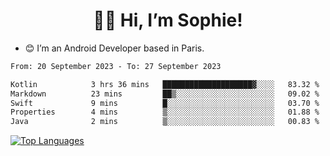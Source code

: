 <h1 align="center"> 👋🏽 Hi, I’m Sophie! </h1>  

- 😊 I’m an Android Developer based in Paris.

<!--START_SECTION:waka-->

```txt
From: 20 September 2023 - To: 27 September 2023

Kotlin            3 hrs 36 mins   ████████████████████▓░░░░   83.32 %
Markdown          23 mins         ██▒░░░░░░░░░░░░░░░░░░░░░░   09.02 %
Swift             9 mins          █░░░░░░░░░░░░░░░░░░░░░░░░   03.70 %
Properties        4 mins          ▒░░░░░░░░░░░░░░░░░░░░░░░░   01.88 %
Java              2 mins          ▒░░░░░░░░░░░░░░░░░░░░░░░░   00.83 %
```

<!--END_SECTION:waka-->

<!-- [![My GitHub stats](https://github-readme-stats.vercel.app/api?username=sophicapri&show_icons=true&theme=buefy)](https://github.com/anuraghazra/github-readme-stats) -->

[![Top Languages](https://github-readme-stats.vercel.app/api/top-langs/?username=sophicapri&langs_count=2&layout=compact)](https://github.com/anuraghazra/github-readme-stats) 

<!-- ![](https://github-readme-streak-stats.herokuapp.com/?user=sophicapri) -->
